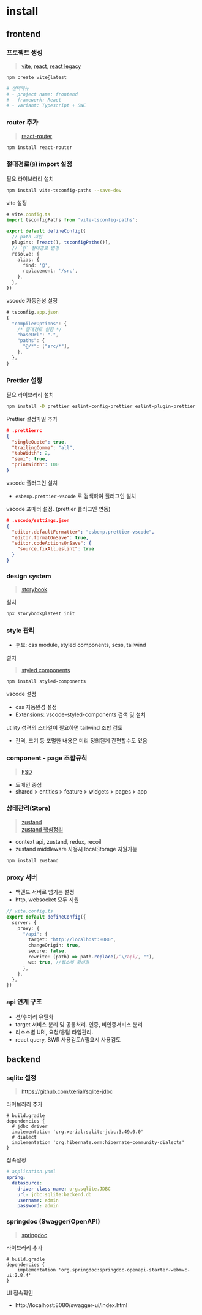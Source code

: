# install

## frontend

### 프로젝트 생성
> [vite](https://ko.vite.dev/guide/), [react](https://ko.react.dev/), [react legacy](https://ko.legacy.reactjs.org/docs/getting-started.html)
```bash
npm create vite@latest

# 선택메뉴
# - project name: frontend
# - framework: React
# - variant: Typescript + SWC

```

### router 추가
> [react-router](https://reactrouter.com/start/library/installation)
```bash
npm install react-router
```

### 절대경로(`@`) import 설정
필요 라이브러리 설치
```bash
npm install vite-tsconfig-paths --save-dev
```

vite 설정
```ts
# vite.config.ts
import tsconfigPaths from 'vite-tsconfig-paths';

export default defineConfig({
  // path 지원
  plugins: [react(), tsconfigPaths()],
  // `@` 절대경로 변경
  resolve: {
    alias: {
      find: '@',
      replacement: '/src',
    },
  },
})
```

vscode 자동완성 설정
```ts
# tsconfig.app.json
{
  "compilerOptions": {
    /* 절대경로 설정 */
    "baseUrl": ".",
    "paths": {
      "@/*": ["src/*"],
    },
  },
}
```

### Prettier 설정

필요 라이브러리 설치
```bash
npm install -D prettier eslint-config-prettier eslint-plugin-prettier
```

Prettier 설정파일 추가
```json
# .prettierrc
{
  "singleQuote": true,
  "trailingComma": "all",
  "tabWidth": 2,
  "semi": true,
  "printWidth": 100
}
```

vscode 플러그인 설치
- `esbenp.prettier-vscode` 로 검색하여 플러그인 설치

vscode 포매터 설정. (prettier 플러그인 연동)
```json
# .vscode/settings.json
{
  "editor.defaultFormatter": "esbenp.prettier-vscode",
  "editor.formatOnSave": true,
  "editor.codeActionsOnSave": {
    "source.fixAll.eslint": true
  }
}
```

### design system
> [storybook](https://storybook.js.org/docs/get-started/frameworks/react-vite?renderer=react)

설치
```bash
npx storybook@latest init
```

### style 관리
- 후보: css module, styled components, scss, tailwind

설치
> [styled components](https://styled-components.com/docs/basics#installation)
```bash
npm install styled-components
```

vscode 설정
- css 자동완성 설정
- Extensions: vscode-styled-components 검색 및 설치

utility 성격의 스타일이 필요하면 tailwind 조합 검토
- 간격, 크기 등 포멀한 내용은 미리 정의된게 간편할수도 있음

### component - page 조합규칙
> [FSD](https://feature-sliced.design/)
- 도메인 중심
- shared > entities > feature > widgets > pages > app

### 상태관리(Store)
> [zustand](https://zustand.docs.pmnd.rs/getting-started/introduction)\
> [zustand 핵심정리](https://www.heropy.dev/p/n74Tgc)
- context api, zustand, redux, recoil
- zustand middleware 사용시 localStorage 지원가능

```bash
npm install zustand
```

### proxy 서버
- 백엔드 서버로 넘기는 설정
- http, websocket 모두 지원
```ts
// vite.config.ts
export default defineConfig({
  server: {
    proxy: {
      "/api": {
        target: "http://localhost:8080",
        changeOrigin: true,
        secure: false,
        rewrite: (path) => path.replace(/^\/api/, ""),
        ws: true, //웹소켓 활성화
      },
    },
  },
})
```

### api 연계 구조
- 선/후처리 유틸화
- target 서비스 분리 및 공통처리. 인증, 비인증서비스 분리
- 리소스별 URI, 요청/응답 타입관리.
- react query, SWR 사용검토//필요시 사용검토

## backend

### sqlite 설정
> https://github.com/xerial/sqlite-jdbc

라이브러리 추가
```
# build.gradle
dependencies {
  # jdbc driver
  implementation 'org.xerial:sqlite-jdbc:3.49.0.0'
  # dialect
  implementation 'org.hibernate.orm:hibernate-community-dialects'
}
```

접속설정
```yaml
# application.yaml
spring:
  datasource:
    driver-class-name: org.sqlite.JDBC
    url: jdbc:sqlite:backend.db
    username: admin
    password: admin
```

### springdoc (Swagger/OpenAPI)
> [springdoc](https://springdoc.org/)

라이브러리 추가
```
# build.gradle
dependencies {
    implementation 'org.springdoc:springdoc-openapi-starter-webmvc-ui:2.8.4'
}
```

UI 접속확인
- http://localhost:8080/swagger-ui/index.html




